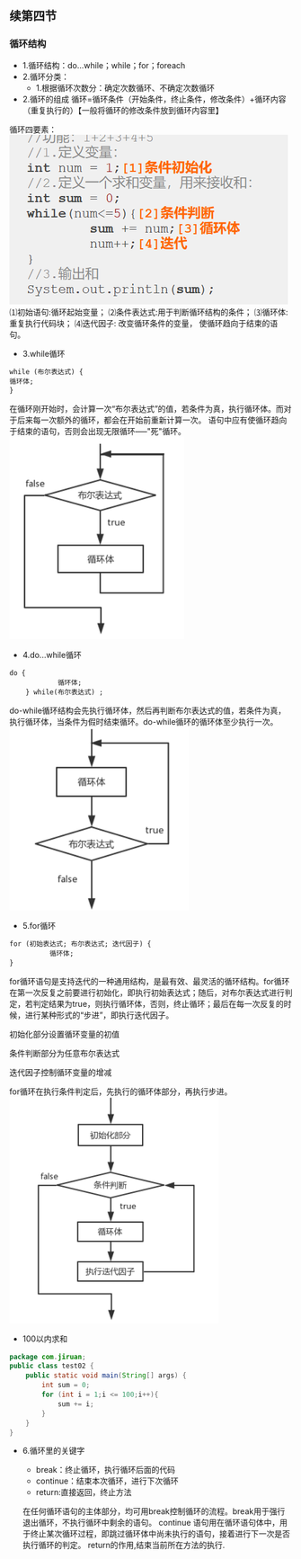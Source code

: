 ## 续第四节
### 循环结构
- 1.循环结构：do...while；while；for；foreach
- 2.循环分类：
  - 1.根据循环次数分：确定次数循环、不确定次数循环
- 2.循环的组成
循环=循环条件（开始条件，终止条件，修改条件）+循环内容（重复执行的）【一般将循环的修改条件放到循环内容里】

循环四要素：
![img.png](img/img_10.png)
⑴初始语句:循环起始变量； ⑵条件表达式:用于判断循环结构的条件； ⑶循环体:重复执行代码块； 
⑷迭代因子: 改变循环条件的变量， 使循环趋向于结束的语句。
- 3.while循环
```html
while (布尔表达式) {
循环体;
}
```
在循环刚开始时，会计算一次“布尔表达式”的值，若条件为真，执行循环体。而对于后来每一次额外的循环，都会在开始前重新计算一次。
语句中应有使循环趋向于结束的语句，否则会出现无限循环–––"死"循环。
![img.png](img/img_11.png)
- 4.do...while循环
```html
do {
            循环体;
    } while(布尔表达式) ;
```
do-while循环结构会先执行循环体，然后再判断布尔表达式的值，若条件为真，执行循环体，当条件为假时结束循环。do-while循环的循环体至少执行一次。
![img_1.png](img/img_12.png)
- 5.for循环
```html
for (初始表达式; 布尔表达式; 迭代因子) {
          循环体;
}
```
for循环语句是支持迭代的一种通用结构，是最有效、最灵活的循环结构。for循环在第一次反复之前要进行初始化，即执行初始表达式；随后，对布尔表达式进行判定，若判定结果为true，则执行循环体，否则，终止循环；最后在每一次反复的时候，进行某种形式的“步进”，即执行迭代因子。

初始化部分设置循环变量的初值

条件判断部分为任意布尔表达式

迭代因子控制循环变量的增减

for循环在执行条件判定后，先执行的循环体部分，再执行步进。
![img_2.png](img/img_13.png)
- 100以内求和
```java
package com.jiruan;
public class test02 {
    public static void main(String[] args) {
        int sum = 0;
        for (int i = 1;i <= 100;i++){
            sum += i;
        }
    }
}
```
- 6.循环里的关键字
  - break：终止循环，执行循环后面的代码
  - continue：结束本次循环，进行下次循环
  - return:直接返回，终止方法

  在任何循环语句的主体部分，均可用break控制循环的流程。break用于强行退出循环，不执行循环中剩余的语句。
continue 语句用在循环语句体中，用于终止某次循环过程，即跳过循环体中尚未执行的语句，接着进行下一次是否执行循环的判定。
return的作用,结束当前所在方法的执行.


